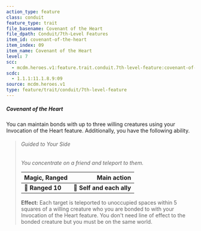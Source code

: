 ```yaml
---
action_type: feature
class: conduit
feature_type: trait
file_basename: Covenant of the Heart
file_dpath: Conduit/7th-Level Features
item_id: covenant-of-the-heart
item_index: 09
item_name: Covenant of the Heart
level: 7
scc:
  - mcdm.heroes.v1:feature.trait.conduit.7th-level-feature:covenant-of-the-heart
scdc:
  - 1.1.1:11.1.8.9:09
source: mcdm.heroes.v1
type: feature/trait/conduit/7th-level-feature
---
```


##### Covenant of the Heart

You can maintain bonds with up to three willing creatures using your Invocation of the Heart feature. Additionally, you have the following ability.

<!-- -->
> ###### Guided to Your Side
>
> *You concentrate on a friend and teleport to them.*
>
> | **Magic, Ranged** |           **Main action** |
> | ----------------- | ------------------------: |
> | **📏 Ranged 10**  | **🎯 Self and each ally** |
>
> **Effect:** Each target is teleported to unoccupied spaces within 5 squares of a willing creature who you are bonded to with your Invocation of the Heart feature. You don't need line of effect to the bonded creature but you must be on the same world.
